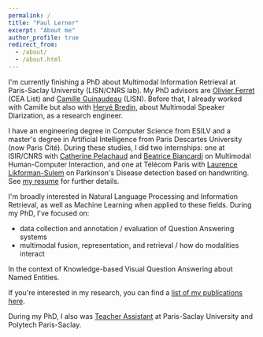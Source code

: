 ```yaml
---
permalink: /
title: "Paul Lerner"
excerpt: "About me"
author_profile: true
redirect_from: 
  - /about/
  - /about.html
---
```


I'm currently finishing a PhD about Multimodal Information Retrieval at Paris-Saclay University (LISN/CNRS lab). 
My PhD advisors are [Olivier Ferret](http://oferret.free.fr/) (CEA List) 
and [Camille Guinaudeau](https://sites.google.com/view/camille-guinaudeau/accueil) (LISN). 
Before that, I already worked with Camille but also with [Hervé Bredin](https://herve.niderb.fr/fastpages/),
about Multimodal Speaker Diarization, as a research engineer.

I have an engineering degree in Computer Science from ESILV and a master's degree
in Artificial Intelligence from Paris Descartes University (now Paris Cité).
During these studies, I did two internships: 
one at ISIR/CNRS with [Catherine Pelachaud](https://www.isir.upmc.fr/personnel/pelachaud/)
and [Beatrice Biancardi](https://sites.google.com/view/beatricebiancardi) on Multimodal Human-Computer Interaction,
and one at Télécom Paris with [Laurence Likforman-Sulem](https://perso.telecom-paristech.fr/lauli/)
on Parkinson's Disease detection based on handwriting. 
See [my resume](/files/CV.pdf) for further details.

I'm broadly interested in Natural Language Processing and Information Retrieval, 
as well as Machine Learning when applied to these fields.
During my PhD, I've focused on:
- data collection and annotation / evaluation of Question Answering systems
- multimodal fusion, representation, and retrieval / how do modalities interact

In the context of Knowledge-based Visual Question Answering about Named Entities.

If you're interested in my research, you can find a [list of my publications here](/publications).

During my PhD, I also was [Teacher Assistant](/teaching) at Paris-Saclay University and Polytech Paris-Saclay.